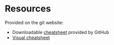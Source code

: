 # Resources

Provided on the git website:

- Downloadable [cheatsheet](https://github.github.com/training-kit/) provided by GitHub
- [Visual cheatsheet](https://ndpsoftware.com/git-cheatsheet.html)
